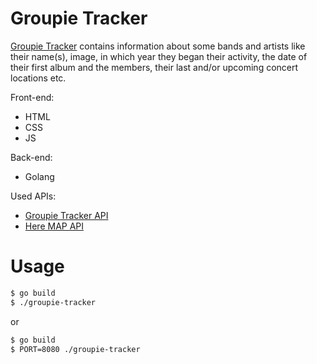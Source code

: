# Groupie Tracker

[Groupie Tracker](http://gtrackers.herokuapp.com/) contains information about some bands and artists like their name(s), image, in which year they began their activity, the date of their first album and the members, their last and/or upcoming concert locations etc.

Front-end:
  - HTML
  - CSS
  - JS

Back-end:
 - Golang

Used APIs:
 - [Groupie Tracker API](https://groupietrackers.herokuapp.com/api) 
 - [Here MAP API](https://developer.here.com/) 

# Usage

```sh
$ go build
$ ./groupie-tracker
```
or
```sh
$ go build
$ PORT=8080 ./groupie-tracker
```
